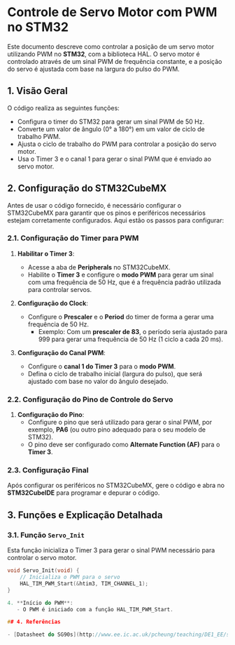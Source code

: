 # Controle de Servo Motor com PWM no STM32

Este documento descreve como controlar a posição de um servo motor utilizando PWM no **STM32**, com a biblioteca HAL. O servo motor é controlado através de um sinal PWM de frequência constante, e a posição do servo é ajustada com base na largura do pulso do PWM.

## 1. Visão Geral

O código realiza as seguintes funções:
- Configura o timer do STM32 para gerar um sinal PWM de 50 Hz.
- Converte um valor de ângulo (0° a 180°) em um valor de ciclo de trabalho PWM.
- Ajusta o ciclo de trabalho do PWM para controlar a posição do servo motor.
- Usa o Timer 3 e o canal 1 para gerar o sinal PWM que é enviado ao servo motor.

## 2. Configuração do STM32CubeMX

Antes de usar o código fornecido, é necessário configurar o STM32CubeMX para garantir que os pinos e periféricos necessários estejam corretamente configurados. Aqui estão os passos para configurar:

### 2.1. Configuração do Timer para PWM

1. **Habilitar o Timer 3**:
   - Acesse a aba de **Peripherals** no STM32CubeMX.
   - Habilite o **Timer 3** e configure o **modo PWM** para gerar um sinal com uma frequência de 50 Hz, que é a frequência padrão utilizada para controlar servos.

2. **Configuração do Clock**:
   - Configure o **Prescaler** e o **Period** do timer de forma a gerar uma frequência de 50 Hz.
     - Exemplo: Com um **prescaler de 83**, o período seria ajustado para 999 para gerar uma frequência de 50 Hz (1 ciclo a cada 20 ms).

3. **Configuração do Canal PWM**:
   - Configure o **canal 1 do Timer 3** para o **modo PWM**.
   - Defina o ciclo de trabalho inicial (largura do pulso), que será ajustado com base no valor do ângulo desejado.

### 2.2. Configuração do Pino de Controle do Servo

1. **Configuração do Pino**:
   - Configure o pino que será utilizado para gerar o sinal PWM, por exemplo, **PA6** (ou outro pino adequado para o seu modelo de STM32).
   - O pino deve ser configurado como **Alternate Function (AF)** para o **Timer 3**.

### 2.3. Configuração Final

Após configurar os periféricos no STM32CubeMX, gere o código e abra no **STM32CubeIDE** para programar e depurar o código.

## 3. Funções e Explicação Detalhada

### 3.1. Função `Servo_Init`

Esta função inicializa o Timer 3 para gerar o sinal PWM necessário para controlar o servo motor.

```c
void Servo_Init(void) {
    // Inicializa o PWM para o servo
    HAL_TIM_PWM_Start(&htim3, TIM_CHANNEL_1);
}

4. **Início do PWM**:
   - O PWM é iniciado com a função HAL_TIM_PWM_Start.

## 4. Referências

- [Datasheet do SG90s](http://www.ee.ic.ac.uk/pcheung/teaching/DE1_EE/stores/sg90_datasheet.pdf))
